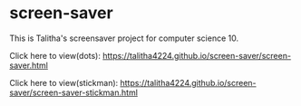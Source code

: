 # screen-saver

This is Talitha's screensaver project for computer science 10.

Click here to view(dots):
https://talitha4224.github.io/screen-saver/screen-saver.html

Click here to view(stickman):
https://talitha4224.github.io/screen-saver/screen-saver-stickman.html
